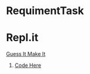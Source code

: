# RequimentTask

# Repl.it
<a href="https://replit.com/@paul889/GuessItandMakeIt?embed=1&outpute=1">Guess It Make It</a>
<ol>
    <li>
        <a href="https://replit.com/@paul889/GuessItandMakeIt#index.js">Code Here</a>
    </li>
</ol>
